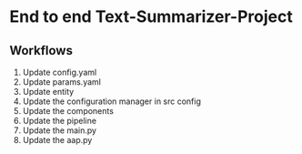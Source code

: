 # End to end Text-Summarizer-Project
## Workflows
1. Update config.yaml
2. Update params.yaml
3. Update entity
4. Update the configuration manager in src config
5. Update the components
6. Update the pipeline
7. Update the main.py 
8. Update the aap.py
